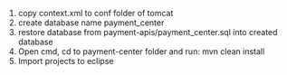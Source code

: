 1. copy context.xml to conf folder of tomcat
2. create database name payment_center
3. restore database from payment-apis/payment_center.sql into created database
4. Open cmd, cd to payment-center folder and run: mvn clean install
5. Import projects to eclipse